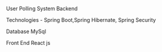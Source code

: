 User Polling System
Backend

Technologies - Spring Boot,Spring Hibernate, Spring Security

Database
MySql

Front End
React js 
